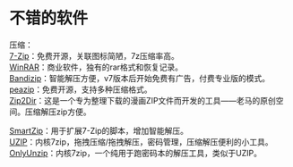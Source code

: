 # 不错的软件

压缩：  
[7-Zip](https://www.7-zip.org/)：免费开源，关联图标简陋，7z压缩率高。  
[WinRAR](https://www.rarlab.com/)：商业软件，独有的rar格式和恢复记录。  
[Bandizip](https://www.bandisoft.com/bandizip/)：智能解压方便，v7版本后开始免费有广告，付费专业版的模式。  
[peazip](https://github.com/peazip/PeaZip)：免费开源，支持多种压缩格式。  
[Zip2Dir](https://www.cnblogs.com/stronghorse/p/14967352.html)：这是一个专为整理下载的漫画ZIP文件而开发的工具——老马的原创空间。压缩解压zip方便。

[SmartZip](https://github.com/vvyoko/SmartZip)：用于扩展7-Zip的脚本，增加智能解压。  
[UZIP](https://www.yuque.com/farkaway/uzip/gggnsn)：内核7zip，拖拽压缩/拖拽解压，密码管理，压缩解压便利的小工具。  
[OnlyUnzip](https://github.com/PPJUST/OnlyUnzip)：内核7zip，一个纯用于跑密码本的解压工具，类似于UZIP。
